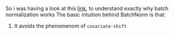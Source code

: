 So i was having a look at this [link](https://www.youtube.com/watch?v=nUUqwaxLnWs), to understand exactly why batch normalization works
The basic intuition behind BatchNorm is that:
1. It avoids the phenomenom of `covariate-shift`
